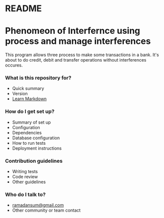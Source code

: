 # README #

# Phenomeon of Interfernce using process and manage interferences

This program allows three process to make some transactions in a bank.
It's about to do credit, debit and transfer operations without interferences occures.


### What is this repository for? ###

* Quick summary
* Version
* [Learn Markdown](https://bitbucket.org/tutorials/markdowndemo)

### How do I get set up? ###

* Summary of set up
* Configuration
* Dependencies
* Database configuration
* How to run tests
* Deployment instructions

### Contribution guidelines ###

* Writing tests
* Code review
* Other guidelines

### Who do I talk to? ###

* ramadansum@gmail.com
* Other community or team contact
